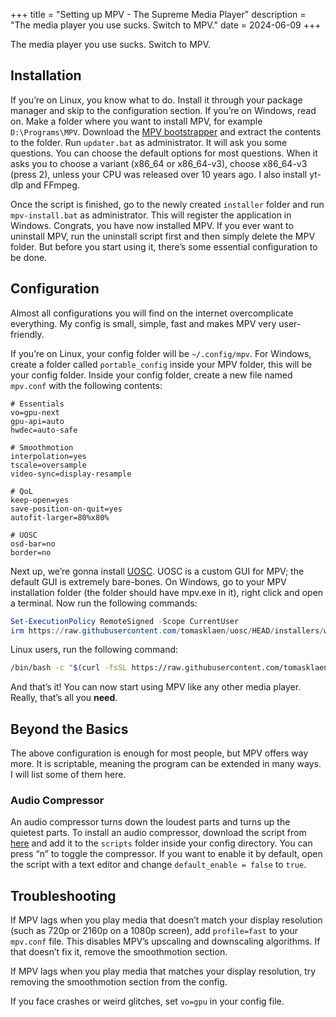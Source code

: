 +++
title = "Setting up MPV - The Supreme Media Player"
description = "The media player you use sucks. Switch to MPV."
date = 2024-06-09
+++

The media player you use sucks. Switch to MPV.

## Installation

If you’re on Linux, you know what to do. Install it through your package manager and skip to the configuration section. If you’re on Windows, read on. Make a folder where you want to install MPV, for example `D:\Programs\MPV`. Download the [MPV bootstrapper](https://sourceforge.net/projects/mpv-player-windows/files/bootstrapper.zip/download) and extract the contents to the folder. Run `updater.bat` as administrator. It will ask you some questions. You can choose the default options for most questions. When it asks you to choose a variant (x86_64 or x86_64-v3), choose x86_64-v3 (press 2), unless your CPU was released over 10 years ago. I also install yt-dlp and FFmpeg.

Once the script is finished, go to the newly created `installer` folder and run `mpv-install.bat` as administrator. This will register the application in Windows. Congrats, you have now installed MPV. If you ever want to uninstall MPV, run the uninstall script first and then simply delete the MPV folder. But before you start using it, there’s some essential configuration to be done.

## Configuration

Almost all configurations you will find on the internet overcomplicate everything. My config is small, simple, fast and makes MPV very user-friendly.

If you’re on Linux, your config folder will be `~/.config/mpv`. For Windows, create a folder called `portable_config` inside your MPV folder, this will be your config folder. Inside your config folder, create a new file named `mpv.conf` with the following contents:

```
# Essentials
vo=gpu-next
gpu-api=auto     
hwdec=auto-safe

# Smoothmotion
interpolation=yes
tscale=oversample
video-sync=display-resample

# QoL
keep-open=yes
save-position-on-quit=yes
autofit-larger=80%x80%

# UOSC
osd-bar=no
border=no
```

Next up, we’re gonna install [UOSC](https://github.com/tomasklaen/uosc). UOSC is a custom GUI for MPV; the default GUI is extremely bare-bones. On Windows, go to your MPV installation folder (the folder should have mpv.exe in it), right click and open a terminal. Now run the following commands:

```powershell
Set-ExecutionPolicy RemoteSigned -Scope CurrentUser
irm https://raw.githubusercontent.com/tomasklaen/uosc/HEAD/installers/windows.ps1 | iex
```

Linux users, run the following command:

```bash
/bin/bash -c "$(curl -fsSL https://raw.githubusercontent.com/tomasklaen/uosc/HEAD/installers/unix.sh)"
```

And that’s it! You can now start using MPV like any other media player. Really, that’s all you **need**.  

## Beyond the Basics

The above configuration is enough for most people, but MPV offers way more. It is scriptable, meaning the program can be extended in many ways. I will list some of them here.

### Audio Compressor

An audio compressor turns down the loudest parts and turns up the quietest parts. To install an audio compressor, download the script from [here](https://github.com/mpv-player/mpv/blob/master/TOOLS/lua/acompressor.lua) and add it to the `scripts` folder inside your config directory. You can press “n” to toggle the compressor. If you want to enable it by default, open the script with a text editor and change `default_enable = false` to `true`.

## Troubleshooting

If MPV lags when you play media that doesn’t match your display resolution (such as 720p or 2160p on a 1080p screen), add `profile=fast` to your `mpv.conf` file. This disables MPV’s upscaling and downscaling algorithms. If that doesn’t fix it, remove the smoothmotion section.

If MPV lags when you play media that matches your display resolution, try removing the smoothmotion section from the config.

If you face crashes or weird glitches, set `vo=gpu` in your config file.